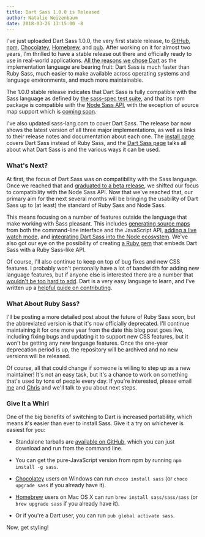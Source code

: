 ```yaml
---
title: Dart Sass 1.0.0 is Released
author: Natalie Weizenbaum
date: 2018-03-26 13:15:00 -8
---
```


I've just uploaded Dart Sass 1.0.0, the very first stable release, to [GitHub](https://github.com/sass/dart-sass/releases/tag/1.0.0-rc.1), [npm](https://www.npmjs.com/package/sass), [Chocolatey](https://community.chocolatey.org/packages/sass), [Homebrew](https://github.com/sass/homebrew-sass), and [pub](http://pub.dartlang.org/packages/sass). After working on it for almost two years, I'm thrilled to have a stable release out there and officially ready to use in real-world applications. [All the reasons we chose Dart](/blog/announcing-dart-sass) as the implementation language are bearing fruit: Dart Sass is much faster than Ruby Sass, much easier to make available across operating systems and language environments, and much more maintainable.

The 1.0.0 stable release indicates that Dart Sass is fully compatible with the Sass language as defined by [the sass-spec test suite](http://github.com/sass/sass-spec), and that its npm package is compatible with the [Node Sass API](https://github.com/sass/node-sass#usage), with the exception of source map support which is [coming soon](https://github.com/sass/dart-sass/issues/2).

I've also updated sass-lang.com to cover Dart Sass. The release bar now shows the latest version of all three major implementations, as well as links to their release notes and documentation about each one. The [install page](/install) covers Dart Sass instead of Ruby Sass, and the [Dart Sass page](/dart-sass) talks all about what Dart Sass is and the various ways it can be used.

### What's Next?

At first, the focus of Dart Sass was on compatibility with the Sass language. Once we reached that and [graduated to a beta release](/blog/dart-sass-is-in-beta), we shifted our focus to compatibility with the Node Sass API. Now that we've reached that, our primary aim for the next several months will be bringing the usability of Dart Sass up to (at least) the standard of Ruby Sass and Node Sass.

This means focusing on a number of features outside the language that make working with Sass pleasant. This includes [generating source maps](https://github.com/sass/dart-sass/issues/2) from both the command-line interface and the JavaScript API, [adding a live watch mode](https://github.com/sass/dart-sass/issues/264), and [integrating Dart Sass into the Node ecosystem](https://github.com/sass/dart-sass/issues/267). We've also got our eye on the possibility of creating [a Ruby gem](https://github.com/sass/dart-sass/issues/249) that embeds Dart Sass with a Ruby Sass-like API.

Of course, I'll also continue to keep on top of bug fixes and new CSS features. I probably won't personally have a lot of bandwidth for adding new language features, but if anyone else is interested there are a number that [wouldn't be too hard to add](https://github.com/sass/sass/issues?utf8=%E2%9C%93&q=is%3Aopen+is%3Aissue+label%3A%22Help+Wanted%22+label%3APlanned). Dart is a very easy language to learn, and I've written up a [helpful guide on contributing](https://github.com/sass/dart-sass/blob/main/CONTRIBUTING.md#readme).

### What About Ruby Sass?

I'll be posting a more detailed post about the future of Ruby Sass soon, but the abbreviated version is that it's now officially deprecated. I'll continue maintaining it for one more year from the date this blog post goes live, including fixing bugs and updating it to support new CSS features, but it won't be getting any new language features. Once the one-year deprecation period is up, the repository will be archived and no new versions will be released.

Of course, all that could change if someone is willing to step up as a new maintainer! It's not an easy task, but it's a chance to work on something that's used by tons of people every day. If you're interested, please email [me](mailto:nex342@gmail.com) and [Chris](mailto:chris@eppsteins.net) and we'll talk to you about next steps.

### Give It a Whirl

One of the big benefits of switching to Dart is increased portability, which means it's easier than ever to install Sass. Give it a try on whichever is easiest for you:

- Standalone tarballs are [available on GitHub](https://github.com/sass/dart-sass/releases/tag/1.0.0), which you can just download and run from the command line.

- You can get the pure-JavaScript version from npm by running `npm install -g sass`.

- [Chocolatey](https://chocolatey.org/) users on Windows can run `choco install sass` (or `choco upgrade sass` if you already have it).

- [Homebrew](https://brew.sh/) users on Mac OS X can run `brew install sass/sass/sass` (or `brew upgrade sass` if you already have it).

- Or if you're a Dart user, you can run `pub global activate sass`.

Now, get styling!
